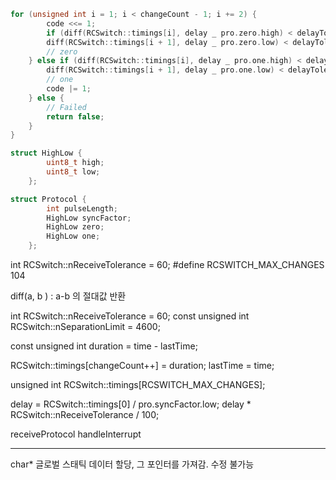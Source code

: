 ```c++
for (unsigned int i = 1; i < changeCount - 1; i += 2) {
        code <<= 1;
        if (diff(RCSwitch::timings[i], delay _ pro.zero.high) < delayTolerance &&
        diff(RCSwitch::timings[i + 1], delay _ pro.zero.low) < delayTolerance) {
        // zero
    } else if (diff(RCSwitch::timings[i], delay _ pro.one.high) < delayTolerance &&
        diff(RCSwitch::timings[i + 1], delay _ pro.one.low) < delayTolerance) {
        // one
        code |= 1;
    } else {
        // Failed
        return false;
    }
}
```

```c++
struct HighLow {
        uint8_t high;
        uint8_t low;
    };

struct Protocol {
        int pulseLength;
        HighLow syncFactor;
        HighLow zero;
        HighLow one;
    };
```

int RCSwitch::nReceiveTolerance = 60;
#define RCSWITCH_MAX_CHANGES 104

diff(a, b ) : a-b 의 절대값 반환

int RCSwitch::nReceiveTolerance = 60;
const unsigned int RCSwitch::nSeparationLimit = 4600;

const unsigned int duration = time - lastTime;

RCSwitch::timings[changeCount++] = duration;
lastTime = time;

unsigned int RCSwitch::timings[RCSWITCH_MAX_CHANGES];

delay = RCSwitch::timings[0] / pro.syncFactor.low;
delay \* RCSwitch::nReceiveTolerance / 100;

receiveProtocol
handleInterrupt

---

char\* 글로벌 스태틱 데이터 할당, 그 포인터를 가져감. 수정 불가능
